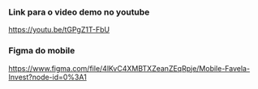 ### Link para o video demo no youtube

https://youtu.be/tGPgZ1T-FbU

### Figma do mobile

https://www.figma.com/file/4lKvC4XMBTXZeanZEqRpje/Mobile-Favela-Invest?node-id=0%3A1
